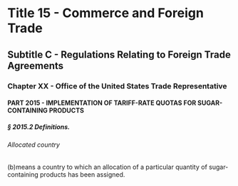 
# Title 15 - Commerce and Foreign Trade
## Subtitle C - Regulations Relating to Foreign Trade Agreements
### Chapter XX - Office of the United States Trade Representative
#### PART 2015 - IMPLEMENTATION OF TARIFF-RATE QUOTAS FOR SUGAR-CONTAINING PRODUCTS
##### § 2015.2 Definitions.
###### Allocated country

(b)means a country to which an allocation of a particular quantity of sugar-containing products has been assigned.
